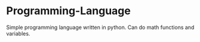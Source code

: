 # Programming-Language
Simple programming language written in python. Can do math functions and variables.
